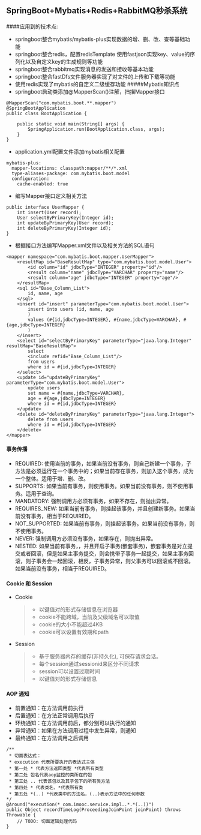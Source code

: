 ## SpringBoot+Mybatis+Redis+RabbitMQ秒杀系统
####应用到的技术点:
- springboot整合mybatis/mybatis-plus实现数据的增、删、改、查等基础功能
- springboot整合redis，配置redisTemplate 使用fastjson实现key、value的序列化以及自定义key的生成规则等功能
- springboot整合rabbitmq实现消息的发送和接收等基本功能
- springboot整合fastDfs文件服务器实现了对文件的上传和下载等功能
- 使用redis实现了mybatis的自定义二级缓存功能
#####Mybatis知识点
- springboot启动类添加@MapperScan()注解，扫描Mapper接口
```
@MapperScan("com.mybatis.boot.**.mapper")
@SpringBootApplication
public class BootApplication {

    public static void main(String[] args) {
        SpringApplication.run(BootApplication.class, args);
    }
}
 ```
- application.yml配置文件添加mybatis相关配置
```
mybatis-plus:
  mapper-locations: classpath:mapper/**/*.xml
  type-aliases-package: com.mybatis.boot.model
  configuration:
    cache-enabled: true
 ```
- 编写Mapper接口定义相关方法
```
public interface UserMapper {
    int insert(User record);
    User selectByPrimaryKey(Integer id);
    int updateByPrimaryKey(User record);
    int deleteByPrimaryKey(Integer id);
}
 ```
- 根据接口方法编写Mapper.xml文件以及相关方法的SQL语句
```
<mapper namespace="com.mybatis.boot.mapper.UserMapper">
    <resultMap id="BaseResultMap" type="com.mybatis.boot.model.User">
        <id column="id" jdbcType="INTEGER" property="id"/>
        <result column="name" jdbcType="VARCHAR" property="name"/>
        <result column="age" jdbcType="INTEGER" property="age"/>
    </resultMap>
    <sql id="Base_Column_List">
        id, name, age
    </sql>
    <insert id="insert" parameterType="com.mybatis.boot.model.User">
        insert into users (id, name, age
        )
        values (#{id,jdbcType=INTEGER}, #{name,jdbcType=VARCHAR}, #{age,jdbcType=INTEGER}
        )
    </insert>
    <select id="selectByPrimaryKey" parameterType="java.lang.Integer" resultMap="BaseResultMap">
        select
        <include refid="Base_Column_List"/>
        from users
        where id = #{id,jdbcType=INTEGER}
    </select>
    <update id="updateByPrimaryKey" parameterType="com.mybatis.boot.model.User">
        update users
        set name = #{name,jdbcType=VARCHAR},
        age = #{age,jdbcType=INTEGER}
        where id = #{id,jdbcType=INTEGER}
    </update>
    <delete id="deleteByPrimaryKey" parameterType="java.lang.Integer">
        delete from users
        where id = #{id,jdbcType=INTEGER}
    </delete>
</mapper>
 ```














































#### 事务传播
- REQUIRED: 使用当前的事务，如果当前没有事务，则自己新建一个事务，子方法是必须运行在一个事务中的；如果当前存在事务，则加入这个事务，成为一个整体。适用于增、删、改。
- SUPPORTS: 如果当前有事务，则使用事务。如果当前没有事务，则不使用事务。适用于查询。
- MANDATORY: 强制调用方必须有事务，如果不存在，则抛出异常。
- REQUIRES_NEW: 如果当前有事务，则挂起该事务，并且创建新事务。如果当前没有事务，相当于REQUIRED。 
- NOT_SUPPORTED: 如果当前有事务，则挂起该事务。如果当前没有事务，则不使用事务。
- NEVER: 强制调用方必须没有事务，如果存在，则抛出异常。
- NESTED: 如果当前有事务，，并且开启子事务(嵌套事务)，嵌套事务是对立提交或者回滚，但是如果主事务提交，则会携带子事务一起提交，如果主事务回滚，则子事务会一起回滚，相反，子事务异常，则父事务可以回滚或不回滚。如果当前没有事务，相当于REQUIRED。
 
#### Cookie 和 Session
- Cookie
    > - 以键值对的形式存储信息在浏览器
    > - cookie不能跨域，当前及父级域名可以取值
    > - cookie的大小不能超过4KB
    > - cookie可以设置有效期和path
- Session
    > - 基于服务器内存的缓存(非持久化), 可保存请求会话。
    > - 每个session通过sessionid来区分不同请求
    > - session可以设置过期时间
    > - 以键值对的形式存储信息

#### AOP 通知
- 前置通知：在方法调用前执行
- 后置通知：在方法正常调用后执行
- 环绕通知：在方法调用前后，都分别可以执行的通知
- 异常通知：如果在方法调用过程中发生异常，则通知
- 最终通知：在方法调用之后调用

```
/**
 * 切面表达式：
 * execution 代表所要执行的表达式主体
 * 第一处 * 代表方法返回类型 *代表所有类型
 * 第二处 包名代表aop监控的类所在的包
 * 第三处 .. 代表该包以及其子包下的所有类方法
 * 第四处 * 代表类名，*代表所有类
 * 第五处 *(..) *代表类中的方法名，(..)表示方法中的任何参数
*/
@Around("execution(* com.imooc.service.impl..*.*(..))")
public Object recordTimeLog(ProceedingJoinPoint joinPoint) throws Throwable {
    // TODO: 切面逻辑处理代码
}
```
